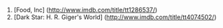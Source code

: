 
1. [Food, Inc] (http://www.imdb.com/title/tt1286537/)
2. [Dark Star: H. R. Giger's World] (http://www.imdb.com/title/tt4074502/)
